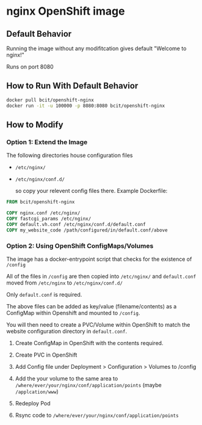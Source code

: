 # nginx OpenShift image

## Default Behavior

Running the image without any modifitcation gives default "Welcome to nginx!"

Runs on port 8080

## How to Run With Default Behavior
```bash
docker pull bcit/openshift-nginx
docker run -it -u 100000 -p 8080:8080 bcit/openshift-nginx
```

## How to Modify

### Option 1: Extend the Image

The following directories house configuration files

- `/etc/nginx/`

- `/etc/nginx/conf.d/`

  so copy your relevent config files there. Example Dockerfile:

```dockerfile
FROM bcit/openshift-nginx

COPY nginx.conf /etc/nginx/
COPY fastcgi_params /etc/nginx/
COPY default.vh.conf /etc/nginx/conf.d/default.conf
COPY my_website_code /path/configured/in/default.conf/above
```

### Option 2: Using OpenShift ConfigMaps/Volumes

The image has a docker-entrypoint script that checks for the existence of `/config`

All of the files in `/config` are then copied into `/etc/nginx/` and `default.conf` moved from `/etc/nginx` to `/etc/nginx/conf.d/`

Only `default.conf` is required.

The above files can be added as key/value (filename/contents) as a ConfigMap within Openshift and mounted to `/config`.

You will then need to create a PVC/Volume within OpenShift to match the website configuration directory in `default.conf`.

1. Create ConfigMap in OpenShift with the contents required.

2. Create PVC in OpenShift

3. Add Config file under Deployment > Configuration > Volumes to /config

4. Add the your volume to the same area to `/where/ever/your/nginx/conf/application/points` (maybe `/applcation/www`)

5. Redeploy Pod

6. Rsync code to `/where/ever/your/nginx/conf/application/points`
